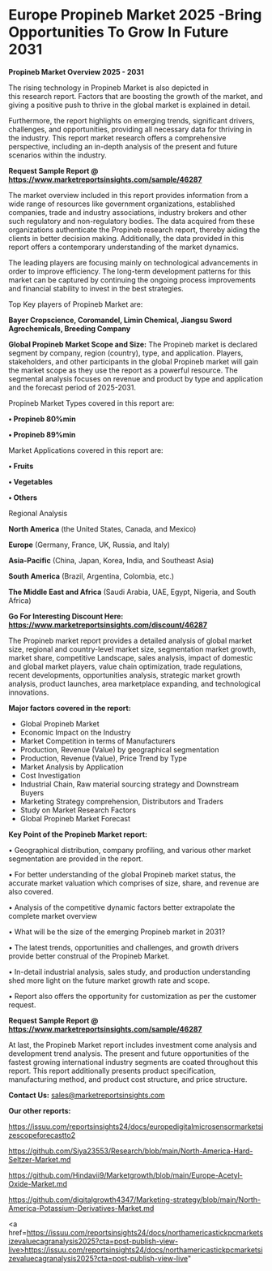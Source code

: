# Europe Propineb Market 2025 -Bring Opportunities To Grow In Future 2031

<Strong> Propineb Market Overview 2025 - 2031</strong>

The rising technology in Propineb Market is also depicted in this research report. Factors that are boosting the growth of the market, and giving a positive push to thrive in the global market is explained in detail.

Furthermore, the report highlights on emerging trends, significant drivers, challenges, and opportunities, providing all necessary data for thriving in the industry. This report market research offers a comprehensive perspective, including an in-depth analysis of the present and future scenarios within the industry.

<strong>Request Sample Report @ <a href=https://www.marketreportsinsights.com/sample/46287>https://www.marketreportsinsights.com/sample/46287</a></strong>

The market overview included in this report provides information from a wide range of resources like government organizations, established companies, trade and industry associations, industry brokers and other such regulatory and non-regulatory bodies. The data acquired from these organizations authenticate the Propineb research report, thereby aiding the clients in better decision making. Additionally, the data provided in this report offers a contemporary understanding of the market dynamics.

The leading players are focusing mainly on technological advancements in order to improve efficiency. The long-term development patterns for this market can be captured by continuing the ongoing process improvements and financial stability to invest in the best strategies.

Top Key players of Propineb Market are:

<strong>Bayer Cropscience, Coromandel, Limin Chemical, Jiangsu Sword Agrochemicals, Breeding Company</strong>

<strong><b>Global Propineb Market Scope and Size:</b></strong>
The Propineb market is declared segment by company, region (country), type, and application. Players, stakeholders, and other participants in the global Propineb market will gain the market scope as they use the report as a powerful resource. The segmental analysis focuses on revenue and product by type and application and the forecast period of 2025-2031.

Propineb Market Types covered in this report are:

<strong>•  Propineb 80%min

•  Propineb 89%min</strong>

Market Applications covered in this report are:

<strong>•  Fruits

•  Vegetables

•  Others</strong> 

Regional Analysis

<strong>North America</strong> (the United States, Canada, and Mexico)

<strong>Europe</strong> (Germany, France, UK, Russia, and Italy)

<strong>Asia-Pacific</strong> (China, Japan, Korea, India, and Southeast Asia)

<strong>South America</strong> (Brazil, Argentina, Colombia, etc.)

<strong>The Middle East and Africa</strong> (Saudi Arabia, UAE, Egypt, Nigeria, and South Africa)

<strong>Go For Interesting Discount Here: <a href=https://www.marketreportsinsights.com/discount/46287>https://www.marketreportsinsights.com/discount/46287</a></strong>

The Propineb market report provides a detailed analysis of global market size, regional and country-level market size, segmentation market growth, market share, competitive Landscape, sales analysis, impact of domestic and global market players, value chain optimization, trade regulations, recent developments, opportunities analysis, strategic market growth analysis, product launches, area marketplace expanding, and technological innovations.

<strong><b>Major factors covered in the report:</b></strong>
<ul>
  <li>Global Propineb Market </li>
  <li>Economic Impact on the Industry</li>
  <li>Market Competition in terms of Manufacturers</li>
  <li>Production, Revenue (Value) by geographical segmentation</li>
  <li>Production, Revenue (Value), Price Trend by Type</li>
  <li>Market Analysis by Application</li>
  <li>Cost Investigation</li>
  <li>Industrial Chain, Raw material sourcing strategy and Downstream Buyers</li>
  <li>Marketing Strategy comprehension, Distributors and Traders</li>
  <li>Study on Market Research Factors</li>
  <li>Global Propineb Market Forecast</li>
</ul>

<strong><b>Key Point of the Propineb Market report:</b></strong>

• Geographical distribution, company profiling, and various other market segmentation are provided in the report.

• For better understanding of the global Propineb market status, the accurate market valuation which comprises of size, share, and revenue are also covered.

• Analysis of the competitive dynamic factors better extrapolate the complete market overview

• What will be the size of the emerging Propineb market in 2031?

• The latest trends, opportunities and challenges, and growth drivers provide better construal of the Propineb Market.

• In-detail industrial analysis, sales study, and production understanding shed more light on the future market growth rate and scope.

• Report also offers the opportunity for customization as per the customer request.

<strong>Request Sample Report @ <a href=https://www.marketreportsinsights.com/sample/46287>https://www.marketreportsinsights.com/sample/46287</a></strong>

At last, the Propineb Market report includes investment come analysis and development trend analysis. The present and future opportunities of the fastest growing international industry segments are coated throughout this report. This report additionally presents product specification, manufacturing method, and product cost structure, and price structure.

<strong>Contact Us:</strong>
sales@marketreportsinsights.com

<strong>Our other reports:</strong>

<a href=https://issuu.com/reportsinsights24/docs/europedigitalmicrosensormarketsizescopeforecastto2>https://issuu.com/reportsinsights24/docs/europedigitalmicrosensormarketsizescopeforecastto2</a>

<a href=https://github.com/Siya23553/Research/blob/main/North-America-Hard-Seltzer-Market.md>https://github.com/Siya23553/Research/blob/main/North-America-Hard-Seltzer-Market.md</a>

<a href=https://github.com/Hindavii9/Marketgrowth/blob/main/Europe-Acetyl-Oxide-Market.md>https://github.com/Hindavii9/Marketgrowth/blob/main/Europe-Acetyl-Oxide-Market.md</a>

<a href=https://github.com/digitalgrowth4347/Marketing-strategy/blob/main/North-America-Potassium-Derivatives-Market.md>https://github.com/digitalgrowth4347/Marketing-strategy/blob/main/North-America-Potassium-Derivatives-Market.md</a>

<a href=https://issuu.com/reportsinsights24/docs/northamericastickpcmarketsizevaluecagranalysis2025?cta=post-publish-view-live>https://issuu.com/reportsinsights24/docs/northamericastickpcmarketsizevaluecagranalysis2025?cta=post-publish-view-live</a>"
